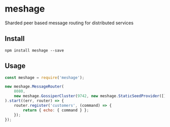 # meshage

Sharded peer based message routing for distributed services

## Install

```shell
npm install meshage --save
```

## Usage

```javascript
const meshage = require('meshage');

new meshage.MessageRouter(
    8080,
    new meshage.GossiperCluster(9742, new meshage.StaticSeedProvider([]))
).start((err, router) => {
    router.register('customers', (command) => {
        return { echo: { command } };
    });
});
```